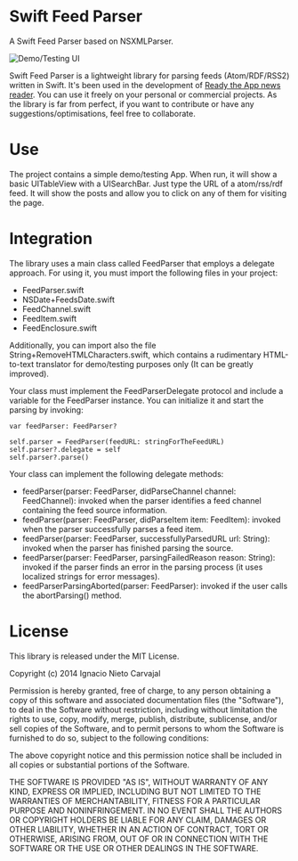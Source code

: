 Swift Feed Parser
=================

A Swift Feed Parser based on NSXMLParser.

![Demo/Testing UI](http://digitalleaves.com/blog/wp-content/uploads/2014/12/iOS-Simulator-Screen-Shot-14-Dec-2014-21.33.18-168x300.png)

Swift Feed Parser is a lightweight library for parsing feeds (Atom/RDF/RSS2) written in Swift. It's been used in the development of [Ready the App news reader](http://readytheapp.com). You can use it freely on your personal or commercial projects. As the library is far from perfect, if you want to contribute or have any suggestions/optimisations, feel free to collaborate.

Use
===

The project contains a simple demo/testing App. When run, it will show a basic UITableView with a UISearchBar. Just type the URL of a atom/rss/rdf feed. It will show the posts and allow you to click on any of them for visiting the page.

Integration
===========

The library uses a main class called FeedParser that employs a delegate approach. For using it, you must import the following files in your project:

* FeedParser.swift
* NSDate+FeedsDate.swift
* FeedChannel.swift
* FeedItem.swift
* FeedEnclosure.swift

Additionally, you can import also the file String+RemoveHTMLCharacters.swift, which contains a rudimentary HTML-to-text translator for demo/testing purposes only (It can be greatly improved).

Your class must implement the FeedParserDelegate protocol and include a variable for the FeedParser instance. You can initialize it and start the parsing by invoking:

```
var feedParser: FeedParser?

self.parser = FeedParser(feedURL: stringForTheFeedURL)
self.parser?.delegate = self
self.parser?.parse()
```

Your class can implement the following delegate methods:

* feedParser(parser: FeedParser, didParseChannel channel: FeedChannel): invoked when the parser identifies a feed channel containing the feed source information.
* feedParser(parser: FeedParser, didParseItem item: FeedItem): invoked when the parser successfully parses a feed item.
* feedParser(parser: FeedParser, successfullyParsedURL url: String): invoked when the parser has finished parsing the source.
* feedParser(parser: FeedParser, parsingFailedReason reason: String): invoked if the parser finds an error in the parsing process (it uses localized strings for error messages).
* feedParserParsingAborted(parser: FeedParser): invoked if the user calls the abortParsing() method.

License
=======

This library is released under the MIT License.

Copyright (c) 2014 Ignacio Nieto Carvajal

Permission is hereby granted, free of charge, to any person obtaining a copy
of this software and associated documentation files (the "Software"), to deal
in the Software without restriction, including without limitation the rights
to use, copy, modify, merge, publish, distribute, sublicense, and/or sell
copies of the Software, and to permit persons to whom the Software is
furnished to do so, subject to the following conditions:

The above copyright notice and this permission notice shall be included in
all copies or substantial portions of the Software.

THE SOFTWARE IS PROVIDED "AS IS", WITHOUT WARRANTY OF ANY KIND, EXPRESS OR
IMPLIED, INCLUDING BUT NOT LIMITED TO THE WARRANTIES OF MERCHANTABILITY,
FITNESS FOR A PARTICULAR PURPOSE AND NONINFRINGEMENT. IN NO EVENT SHALL THE
AUTHORS OR COPYRIGHT HOLDERS BE LIABLE FOR ANY CLAIM, DAMAGES OR OTHER
LIABILITY, WHETHER IN AN ACTION OF CONTRACT, TORT OR OTHERWISE, ARISING FROM,
OUT OF OR IN CONNECTION WITH THE SOFTWARE OR THE USE OR OTHER DEALINGS IN
THE SOFTWARE.

